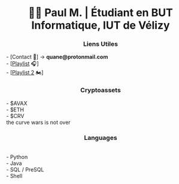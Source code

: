 <h1 align="center">👨‍💻 Paul M. | Étudiant en BUT Informatique, IUT de Vélizy</h1>

<h3 align="center">Liens Utiles</h3>
- [Contact 📩] -> <b>quane@protonmail.com</b> <br>
- [<a href="https://open.spotify.com/playlist/0pNzP6W6EhsyDSnfqim6E6?si=a5dacf2bf2cd448d">Playlist</a> 🎧] <br>
- [<a href="https://open.spotify.com/playlist/0KgWOpqPuZejUsEUEebNXx?si=f8de2e03be084afa">Playlist 2</a> 🏍️]<br>

<h3 align="center">Cryptoassets</h3>
- $AVAX <br>
- $ETH <br>
- $CRV <br>
the curve wars is not over <br>

<h3 align="center">Languages</h3> <br>
- Python <br>
- Java <br>
- SQL / PreSQL <br>
- Shell <br>
